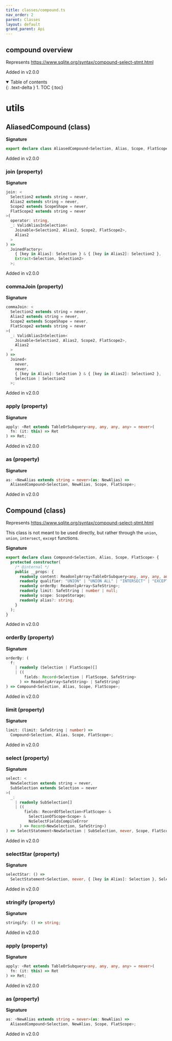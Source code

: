 ```yaml
---
title: classes/compound.ts
nav_order: 2
parent: Classes
layout: default
grand_parent: Api
---
```


## compound overview

Represents https://www.sqlite.org/syntax/compound-select-stmt.html

Added in v2.0.0

<details open markdown="block">
  <summary>
    Table of contents
  </summary>
  {: .text-delta }
1. TOC
{:toc}
</details>

# utils

## AliasedCompound (class)

**Signature**

```ts
export declare class AliasedCompound<Selection, Alias, Scope, FlatScope>
```

Added in v2.0.0

### join (property)

**Signature**

```ts
join: <
  Selection2 extends string = never,
  Alias2 extends string = never,
  Scope2 extends ScopeShape = never,
  FlatScope2 extends string = never
>(
  operator: string,
  _: ValidAliasInSelection<
    Joinable<Selection2, Alias2, Scope2, FlatScope2>,
    Alias2
  >
) =>
  JoinedFactory<
    { [key in Alias]: Selection } & { [key in Alias2]: Selection2 },
    Extract<Selection, Selection2>
  >;
```

Added in v2.0.0

### commaJoin (property)

**Signature**

```ts
commaJoin: <
  Selection2 extends string = never,
  Alias2 extends string = never,
  Scope2 extends ScopeShape = never,
  FlatScope2 extends string = never
>(
  _: ValidAliasInSelection<
    Joinable<Selection2, Alias2, Scope2, FlatScope2>,
    Alias2
  >
) =>
  Joined<
    never,
    never,
    { [key in Alias]: Selection } & { [key in Alias2]: Selection2 },
    Selection | Selection2
  >;
```

Added in v2.0.0

### apply (property)

**Signature**

```ts
apply: <Ret extends TableOrSubquery<any, any, any, any> = never>(
  fn: (it: this) => Ret
) => Ret;
```

Added in v2.0.0

### as (property)

**Signature**

```ts
as: <NewAlias extends string = never>(as: NewAlias) =>
  AliasedCompound<Selection, NewAlias, Scope, FlatScope>;
```

Added in v2.0.0

## Compound (class)

Represents https://www.sqlite.org/syntax/compound-select-stmt.html

This class is not meant to be used directly, but rather through the `union`, `union`, `intersect`, `except` functions.

**Signature**

```ts
export declare class Compound<Selection, Alias, Scope, FlatScope> {
  protected constructor(
    /* @internal */
    public __props: {
      readonly content: ReadonlyArray<TableOrSubquery<any, any, any, any>>;
      readonly qualifier: "UNION" | "UNION ALL" | "INTERSECT" | "EXCEPT";
      readonly orderBy: ReadonlyArray<SafeString>;
      readonly limit: SafeString | number | null;
      readonly scope: ScopeStorage;
      readonly alias?: string;
    }
  );
}
```

Added in v2.0.0

### orderBy (property)

**Signature**

```ts
orderBy: (
  f:
    | readonly (Selection | FlatScope)[]
    | ((
        fields: Record<Selection | FlatScope, SafeString>
      ) => ReadonlyArray<SafeString> | SafeString)
) => Compound<Selection, Alias, Scope, FlatScope>;
```

Added in v2.0.0

### limit (property)

**Signature**

```ts
limit: (limit: SafeString | number) =>
  Compound<Selection, Alias, Scope, FlatScope>;
```

Added in v2.0.0

### select (property)

**Signature**

```ts
select: <
  NewSelection extends string = never,
  SubSelection extends Selection = never
>(
  _:
    | readonly SubSelection[]
    | ((
        fields: RecordOfSelection<FlatScope> &
          SelectionOfScope<Scope> &
          NoSelectFieldsCompileError
      ) => Record<NewSelection, SafeString>)
) => SelectStatement<NewSelection | SubSelection, never, Scope, FlatScope>;
```

Added in v2.0.0

### selectStar (property)

**Signature**

```ts
selectStar: () =>
  SelectStatement<Selection, never, { [key in Alias]: Selection }, Selection>;
```

Added in v2.0.0

### stringify (property)

**Signature**

```ts
stringify: () => string;
```

Added in v2.0.0

### apply (property)

**Signature**

```ts
apply: <Ret extends TableOrSubquery<any, any, any, any> = never>(
  fn: (it: this) => Ret
) => Ret;
```

Added in v2.0.0

### as (property)

**Signature**

```ts
as: <NewAlias extends string = never>(as: NewAlias) =>
  AliasedCompound<Selection, NewAlias, Scope, FlatScope>;
```

Added in v2.0.0
